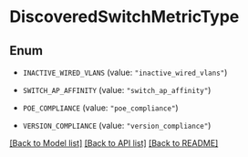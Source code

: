 # DiscoveredSwitchMetricType

## Enum


* `INACTIVE_WIRED_VLANS` (value: `"inactive_wired_vlans"`)

* `SWITCH_AP_AFFINITY` (value: `"switch_ap_affinity"`)

* `POE_COMPLIANCE` (value: `"poe_compliance"`)

* `VERSION_COMPLIANCE` (value: `"version_compliance"`)


[[Back to Model list]](../README.md#documentation-for-models) [[Back to API list]](../README.md#documentation-for-api-endpoints) [[Back to README]](../README.md)


